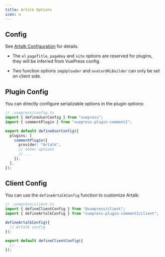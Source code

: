 ```yaml
---
title: Artalk Options
icon: a
---
```


## Config

See [Artalk Configuration](https://artalk.js.org/guide/frontend/config.html) for details.

- The `el` `pageTitle`, `pageKey` and `site` options are reserved for plugins, they will be inferred from VuePress config.

- Two function options `imgUploader` and `avatarURLBuilder` can only be set on client side.

## Plugin Config

You can directly configure serializable options in the plugin options:

```ts
// .vuepress/config.ts
import { defineUserConfig } from "vuepress";
import { commentPlugin } from "vuepress-plugin-comment2";

export default defineUserConfig({
  plugins: [
    commentPlugin({
      provider: "Artalk",
      // other options
      // ...
    }),
  ],
});
```

## Client Config

You can use the `defineArtalkConfig` function to customize Artalk:

```ts
// .vuepress/client.ts
import { defineClientConfig } from "@vuepress/client";
import { defineArtalkConfig } from "vuepress-plugin-comment2/client";

defineArtalkConfig({
  // Artalk config
});

export default defineClientConfig({
  // ...
});
```
